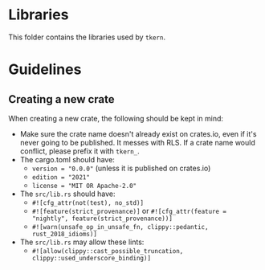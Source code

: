 # Libraries

This folder contains the libraries used by `tkern`.

# Guidelines

## Creating a new crate

When creating a new crate, the following should be kept in mind:
- Make sure the crate name doesn't already exist on crates.io, even if it's never going to be published. It messes with RLS. If a crate name would conflict, please prefix it with `tkern_`.
- The cargo.toml should have:
  - `version = "0.0.0"` (unless it is published on crates.io)
  - `edition = "2021"`
  - `license = "MIT OR Apache-2.0"`
- The `src/lib.rs` should have:
  - `#![cfg_attr(not(test), no_std)]`
  - `#![feature(strict_provenance)]` or `#![cfg_attr(feature = "nightly", feature(strict_provenance))]`
  - `#![warn(unsafe_op_in_unsafe_fn, clippy::pedantic, rust_2018_idioms)]`
- The `src/lib.rs` may allow these lints:
  - `#![allow(clippy::cast_possible_truncation, clippy::used_underscore_binding)]`
